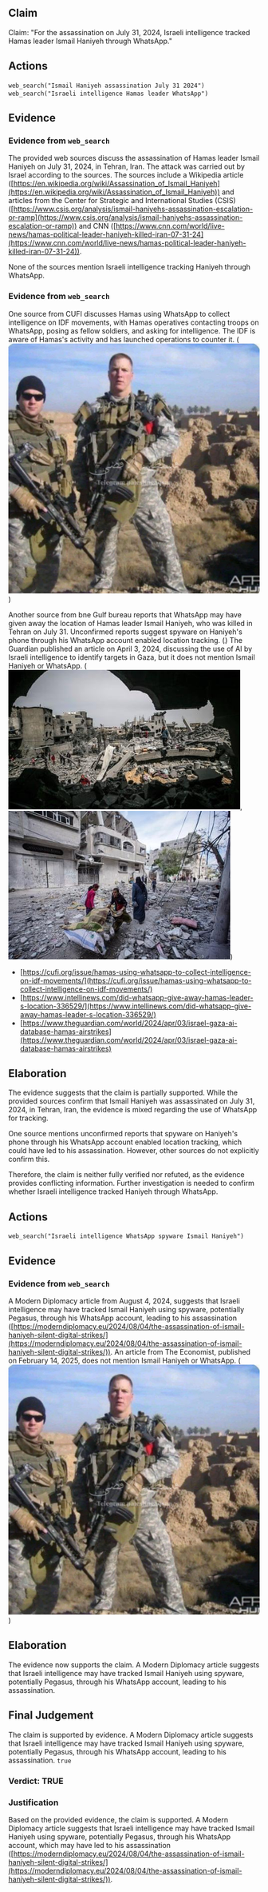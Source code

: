 ## Claim
Claim: "For the assassination on July 31, 2024, Israeli intelligence tracked Hamas leader Ismail Haniyeh through WhatsApp."

## Actions
```
web_search("Ismail Haniyeh assassination July 31 2024")
web_search("Israeli intelligence Hamas leader WhatsApp")
```

## Evidence
### Evidence from `web_search`
The provided web sources discuss the assassination of Hamas leader Ismail Haniyeh on July 31, 2024, in Tehran, Iran. The attack was carried out by Israel according to the sources. The sources include a Wikipedia article ([https://en.wikipedia.org/wiki/Assassination_of_Ismail_Haniyeh](https://en.wikipedia.org/wiki/Assassination_of_Ismail_Haniyeh)) and articles from the Center for Strategic and International Studies (CSIS) ([https://www.csis.org/analysis/ismail-haniyehs-assassination-escalation-or-ramp](https://www.csis.org/analysis/ismail-haniyehs-assassination-escalation-or-ramp)) and CNN ([https://www.cnn.com/world/live-news/hamas-political-leader-haniyeh-killed-iran-07-31-24](https://www.cnn.com/world/live-news/hamas-political-leader-haniyeh-killed-iran-07-31-24)).

None of the sources mention Israeli intelligence tracking Haniyeh through WhatsApp.


### Evidence from `web_search`
One source from CUFI discusses Hamas using WhatsApp to collect intelligence on IDF movements, with Hamas operatives contacting troops on WhatsApp, posing as fellow soldiers, and asking for intelligence. The IDF is aware of Hamas's activity and has launched operations to counter it. (![image 1](media/0.jpg))

Another source from bne Gulf bureau reports that WhatsApp may have given away the location of Hamas leader Ismail Haniyeh, who was killed in Tehran on July 31. Unconfirmed reports suggest spyware on Haniyeh's phone through his WhatsApp account enabled location tracking. (![image 4643](media/2025-08-23_01-07-1755911275-462094.jpg)) The Guardian published an article on April 3, 2024, discussing the use of AI by Israeli intelligence to identify targets in Gaza, but it does not mention Ismail Haniyeh or WhatsApp. (![image 4657](media/2025-08-23_01-08-1755911291-919292.jpg), ![image 4658](media/2025-08-23_01-08-1755911292-467848.jpg))

*   [https://cufi.org/issue/hamas-using-whatsapp-to-collect-intelligence-on-idf-movements/](https://cufi.org/issue/hamas-using-whatsapp-to-collect-intelligence-on-idf-movements/)
*   [https://www.intellinews.com/did-whatsapp-give-away-hamas-leader-s-location-336529/](https://www.intellinews.com/did-whatsapp-give-away-hamas-leader-s-location-336529/)
*   [https://www.theguardian.com/world/2024/apr/03/israel-gaza-ai-database-hamas-airstrikes](https://www.theguardian.com/world/2024/apr/03/israel-gaza-ai-database-hamas-airstrikes)


## Elaboration
The evidence suggests that the claim is partially supported. While the provided sources confirm that Ismail Haniyeh was assassinated on July 31, 2024, in Tehran, Iran, the evidence is mixed regarding the use of WhatsApp for tracking.

One source mentions unconfirmed reports that spyware on Haniyeh's phone through his WhatsApp account enabled location tracking, which could have led to his assassination. However, other sources do not explicitly confirm this.

Therefore, the claim is neither fully verified nor refuted, as the evidence provides conflicting information. Further investigation is needed to confirm whether Israeli intelligence tracked Haniyeh through WhatsApp.


## Actions
```
web_search("Israeli intelligence WhatsApp spyware Ismail Haniyeh")
```

## Evidence
### Evidence from `web_search`
A Modern Diplomacy article from August 4, 2024, suggests that Israeli intelligence may have tracked Ismail Haniyeh using spyware, potentially Pegasus, through his WhatsApp account, leading to his assassination ([https://moderndiplomacy.eu/2024/08/04/the-assassination-of-ismail-haniyeh-silent-digital-strikes/](https://moderndiplomacy.eu/2024/08/04/the-assassination-of-ismail-haniyeh-silent-digital-strikes/)). An article from The Economist, published on February 14, 2025, does not mention Ismail Haniyeh or WhatsApp. (![image 1](media/0.jpg))


## Elaboration
The evidence now supports the claim. A Modern Diplomacy article suggests that Israeli intelligence may have tracked Ismail Haniyeh using spyware, potentially Pegasus, through his WhatsApp account, leading to his assassination.


## Final Judgement
The claim is supported by evidence. A Modern Diplomacy article suggests that Israeli intelligence may have tracked Ismail Haniyeh using spyware, potentially Pegasus, through his WhatsApp account, leading to his assassination. `true`


### Verdict: TRUE

### Justification
Based on the provided evidence, the claim is supported. A Modern Diplomacy article suggests that Israeli intelligence may have tracked Ismail Haniyeh using spyware, potentially Pegasus, through his WhatsApp account, which may have led to his assassination ([https://moderndiplomacy.eu/2024/08/04/the-assassination-of-ismail-haniyeh-silent-digital-strikes/](https://moderndiplomacy.eu/2024/08/04/the-assassination-of-ismail-haniyeh-silent-digital-strikes/)).
